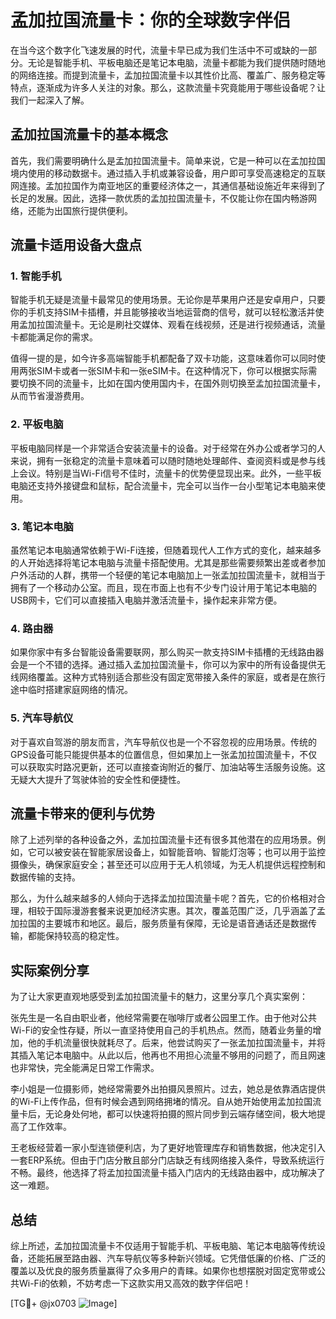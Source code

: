 # 孟加拉国流量卡：你的全球数字伴侣

在当今这个数字化飞速发展的时代，流量卡早已成为我们生活中不可或缺的一部分。无论是智能手机、平板电脑还是笔记本电脑，流量卡都能为我们提供随时随地的网络连接。而提到流量卡，孟加拉国流量卡以其性价比高、覆盖广、服务稳定等特点，逐渐成为许多人关注的对象。那么，这款流量卡究竟能用于哪些设备呢？让我们一起深入了解。

## 孟加拉国流量卡的基本概念

首先，我们需要明确什么是孟加拉国流量卡。简单来说，它是一种可以在孟加拉国境内使用的移动数据卡。通过插入手机或兼容设备，用户即可享受高速稳定的互联网连接。孟加拉国作为南亚地区的重要经济体之一，其通信基础设施近年来得到了长足的发展。因此，选择一款优质的孟加拉国流量卡，不仅能让你在国内畅游网络，还能为出国旅行提供便利。

## 流量卡适用设备大盘点

### 1. 智能手机

智能手机无疑是流量卡最常见的使用场景。无论你是苹果用户还是安卓用户，只要你的手机支持SIM卡插槽，并且能够接收当地运营商的信号，就可以轻松激活并使用孟加拉国流量卡。无论是刷社交媒体、观看在线视频，还是进行视频通话，流量卡都能满足你的需求。

值得一提的是，如今许多高端智能手机都配备了双卡功能，这意味着你可以同时使用两张SIM卡或者一张SIM卡和一张eSIM卡。在这种情况下，你可以根据实际需要切换不同的流量卡，比如在国内使用国内卡，在国外则切换至孟加拉国流量卡，从而节省漫游费用。

### 2. 平板电脑

平板电脑同样是一个非常适合安装流量卡的设备。对于经常在外办公或者学习的人来说，拥有一张稳定的流量卡意味着可以随时随地处理邮件、查阅资料或是参与线上会议。特别是当Wi-Fi信号不佳时，流量卡的优势便显现出来。此外，一些平板电脑还支持外接键盘和鼠标，配合流量卡，完全可以当作一台小型笔记本电脑来使用。

### 3. 笔记本电脑

虽然笔记本电脑通常依赖于Wi-Fi连接，但随着现代人工作方式的变化，越来越多的人开始选择将笔记本电脑与流量卡搭配使用。尤其是那些需要频繁出差或者参加户外活动的人群，携带一个轻便的笔记本电脑加上一张孟加拉国流量卡，就相当于拥有了一个移动办公室。而且，现在市面上也有不少专门设计用于笔记本电脑的USB网卡，它们可以直接插入电脑并激活流量卡，操作起来非常方便。

### 4. 路由器

如果你家中有多台智能设备需要联网，那么购买一款支持SIM卡插槽的无线路由器会是一个不错的选择。通过插入孟加拉国流量卡，你可以为家中的所有设备提供无线网络覆盖。这种方式特别适合那些没有固定宽带接入条件的家庭，或者是在旅行途中临时搭建家庭网络的情况。

### 5. 汽车导航仪

对于喜欢自驾游的朋友而言，汽车导航仪也是一个不容忽视的应用场景。传统的GPS设备可能只能提供基本的位置信息，但如果加上一张孟加拉国流量卡，不仅可以获取实时路况更新，还可以直接查询附近的餐厅、加油站等生活服务设施。这无疑大大提升了驾驶体验的安全性和便捷性。

## 流量卡带来的便利与优势

除了上述列举的各种设备之外，孟加拉国流量卡还有很多其他潜在的应用场景。例如，它可以被安装在智能家居设备上，如智能音响、智能灯泡等；也可以用于监控摄像头，确保家庭安全；甚至还可以应用于无人机领域，为无人机提供远程控制和数据传输的支持。

那么，为什么越来越多的人倾向于选择孟加拉国流量卡呢？首先，它的价格相对合理，相较于国际漫游套餐来说更加经济实惠。其次，覆盖范围广泛，几乎涵盖了孟加拉国的主要城市和地区。最后，服务质量有保障，无论是语音通话还是数据传输，都能保持较高的稳定性。

## 实际案例分享

为了让大家更直观地感受到孟加拉国流量卡的魅力，这里分享几个真实案例：

张先生是一名自由职业者，他经常需要在咖啡厅或者公园里工作。由于他对公共Wi-Fi的安全性存疑，所以一直坚持使用自己的手机热点。然而，随着业务量的增加，他的手机流量很快就耗尽了。后来，他尝试购买了一张孟加拉国流量卡，并将其插入笔记本电脑中。从此以后，他再也不用担心流量不够用的问题了，而且网速也非常快，完全能满足日常工作需求。

李小姐是一位摄影师，她经常需要外出拍摄风景照片。过去，她总是依靠酒店提供的Wi-Fi上传作品，但有时候会遇到网络拥堵的情况。自从她开始使用孟加拉国流量卡后，无论身处何地，都可以快速将拍摄的照片同步到云端存储空间，极大地提高了工作效率。

王老板经营着一家小型连锁便利店，为了更好地管理库存和销售数据，他决定引入一套ERP系统。但由于门店分散且部分门店缺乏有线网络接入条件，导致系统运行不畅。最终，他选择了将孟加拉国流量卡插入门店内的无线路由器中，成功解决了这一难题。

## 总结

综上所述，孟加拉国流量卡不仅适用于智能手机、平板电脑、笔记本电脑等传统设备，还能拓展至路由器、汽车导航仪等多种新兴领域。它凭借低廉的价格、广泛的覆盖以及优良的服务质量赢得了众多用户的青睐。如果你也想摆脱对固定宽带或公共Wi-Fi的依赖，不妨考虑一下这款实用又高效的数字伴侣吧！

[TG💪+ @jx0703 ![Image](https://github.com/user-attachments/assets/dbca1d08-cadb-493c-b0ec-ad6f7a83f270)]